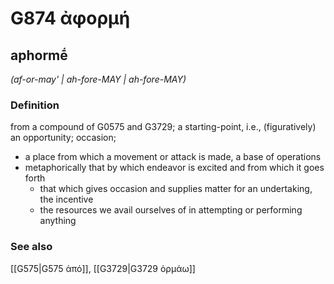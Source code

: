 # G874 ἀφορμή

## aphormḗ

_(af-or-may' | ah-fore-MAY | ah-fore-MAY)_

### Definition

from a compound of G0575 and G3729; a starting-point, i.e., (figuratively) an opportunity; occasion; 

- a place from which a movement or attack is made, a base of operations
- metaphorically that by which endeavor is excited and from which it goes forth
  - that which gives occasion and supplies matter for an undertaking, the incentive
  - the resources we avail ourselves of in attempting or performing anything

### See also

[[G575|G575 ἀπό]], [[G3729|G3729 ὁρμάω]]
